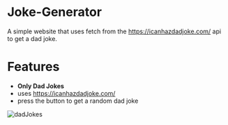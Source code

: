 # Joke-Generator
A simple website that uses fetch from the https://icanhazdadjoke.com/ api to get a dad joke.

# Features
- **Only Dad Jokes**
- uses https://icanhazdadjoke.com/
- press the button to get a random dad joke

![dadJokes](https://github.com/user-attachments/assets/b3bfec9b-52d5-40cc-b6c9-14ed526b9e7b)
